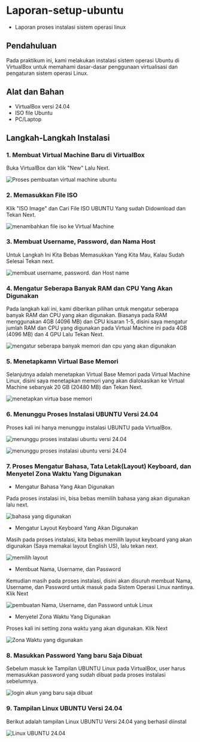 # Laporan-setup-ubuntu
- Laporan proses instalasi sistem operasi linux

## Pendahuluan
Pada praktikum ini, kami melakukan instalasi sistem operasi Ubuntu di VirtualBox untuk memahami dasar-dasar penggunaan virtualisasi dan pengaturan sistem operasi Linux.

## Alat dan Bahan
- VirtualBox versi 24.04
- ISO file Ubuntu
- PC/Laptop

## Langkah-Langkah Instalasi
### 1. Membuat Virtual Machine Baru di VirtualBox
Buka VirtualBox dan klik "New" Lalu Next.

![Proses pembuatan virtual machine ubuntu](Screenshot%20Tugas%20linux/Screenshot%202024-08-29%20190742.png)

### 2. Memasukkan File ISO
Klik "ISO Image" dan Cari File ISO UBUNTU Yang sudah Didownload dan Tekan Next.

![menambahkan file iso ke Virtual Machine](Screenshot%20Tugas%20linux/Screenshot%202024-08-29%20190820%20-%20Copy%20-%20Copy.png)

### 3. Membuat Username, Password, dan Nama Host
Untuk Langkah Ini Kita Bebas Memasukkan Yang Kita Mau, Kalau Sudah Selesai Tekan next.

![membuat username, password. dan Host name](Screenshot%20Tugas%20linux/Screenshot%202024-08-29%20191013%20-%20Copy.png)

### 4. Mengatur Seberapa Banyak RAM dan CPU Yang Akan Digunakan
Pada langkah kali ini, kami diberikan pilihan untuk mengatur seberapa banyak RAM dan CPU yang akan digunakan. Biasanya pada RAM menggunakan 4GB (4096 MB) dan CPU kisaran 1-5, disini saya mengatur jumlah RAM dan CPU yang digunakan pada Virtual Machine ini pada 4GB (4096 MB) dan 4 GPU Lalu Tekan Next.

![mengatur seberapa banyak memori dan cpu yang akan digunakan](Screenshot%20Tugas%20linux/Screenshot%202024-08-29%20191230%20-%20Copy.png)

### 5. Menetapkamn Virtual Base Memori
Selanjutnya adalah menetapkan Virtual Base Memori pada Virtual Machine Linux, disini saya menetapkan memori yang akan dialokasikan ke Virtual Machine sebanyak 20 GB 
(20480 MB) dan Tekan Next.

![menetapkan virtua base memori](Screenshot%20Tugas%20linux/Screenshot%202024-08-29%20191259.png)

### 6. Menunggu Proses Instalasi UBUNTU Versi 24.04
Proses kali ini hanya menunggu instalasi UBUNTU pada VirtualBox.

![menunggu proses instalasi ubuntu versi 24.04](Screenshot%20Tugas%20linux/Screenshot%202024-08-29%20191358.png)

![menunggu proses instalasi ubuntu versi 24.04](Screenshot%20Tugas%20linux/Screenshot%202024-08-29%20191926.png)

### 7. Proses Mengatur Bahasa, Tata Letak(Layout) Keyboard, dan Menyetel Zona Waktu Yang Digunakan

- Mengatur Bahasa Yang Akan Digunakan

Pada proses instalasi ini, bisa bebas memilih bahasa yang akan digunakan lalu next.

![bahasa yang digunakan](Screenshot%20Tugas%20linux/Screenshot%202024-08-29%20191614.png)

- Mengatur Layout Keyboard Yang Akan Digunakan

Masih pada proses instalasi, kita bebas memilih layout keyboard yang akan digunakan (Saya memakai layout English US), lalu tekan next.

![memilih layout](Screenshot%20Tugas%20linux/Screenshot%202024-08-29%20191637.png)

- Membuat Nama, Username, dan Password

Kemudian masih pada proses instalasi, disini akan disuruh membuat Nama, Username, dan Password untuk masuk pada Sistem Operasi Linux nantinya. Klik Next

![pembuatan Nama, Username, dan Password untuk Linux](Screenshot%20Tugas%20linux/Screenshot%202024-08-29%20191855.png)

- Menyetel Zona Waktu Yang Digunakan

Proses kali ini setting zona waktu yang akan digunakan. Klik Next

![Zona Waktu yang digunakan](Screenshot%20Tugas%20linux/Screenshot%202024-08-29%20191907.png)

### 8. Masukkan Password Yang baru Saja Dibuat
Sebelum masuk ke Tampilan UBUNTU Linux pada VirtualBox, user harus memasukkan password yang sudah dibuat pada proses instalasi sebelumnya.

![login akun yang baru saja dibuat](Screenshot%20Tugas%20linux/Screenshot%202024-08-29%20193418.png)

### 9. Tampilan Linux UBUNTU Versi 24.04
Berikut adalah tampilan Linux UBUNTU Versi 24.04 yang berhasil diinstal

![Linux UBUNTU 24.04](Screenshot%20Tugas%20linux/Screenshot%202024-08-29%20193628.png)
